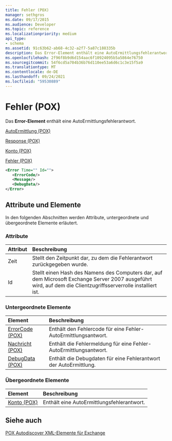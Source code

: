 ```yaml
---
title: Fehler (POX)
manager: sethgros
ms.date: 09/17/2015
ms.audience: Developer
ms.topic: reference
ms.localizationpriority: medium
api_type:
- schema
ms.assetid: 91c63b62-ab68-4c32-a2f7-5a87c188335b
description: Das Error-Element enthält eine AutoErmittlungsfehlerantwort.
ms.openlocfilehash: 2f96f8b9d6d154aac6f10924095b5a5864e76750
ms.sourcegitcommit: 54f6cd5a704b36b76d110ee53a6d6c1c3e15f5a9
ms.translationtype: MT
ms.contentlocale: de-DE
ms.lasthandoff: 09/24/2021
ms.locfileid: "59530889"
---
```

# <a name="error-pox"></a>Fehler (POX)

Das **Error-Element** enthält eine AutoErmittlungsfehlerantwort. 
  
[AutoErmittlung (POX)](autodiscover-pox.md)
  
[Response (POX)](response-pox.md)
  
[Konto (POX)](account-pox.md)
  
[Fehler (POX)](error-pox.md)
  
```xml
<Error Time="" Id="">
   <ErrorCode/>
   <Message/>
   <DebugData/>
</Error>
```

## <a name="attributes-and-elements"></a>Attribute und Elemente

In den folgenden Abschnitten werden Attribute, untergeordnete und übergeordnete Elemente erläutert.
  
### <a name="attributes"></a>Attribute

|**Attribut**|**Beschreibung**|
|:-----|:-----|
|Zeit  <br/> |Stellt den Zeitpunkt dar, zu dem die Fehlerantwort zurückgegeben wurde.  <br/> |
|Id  <br/> |Stellt einen Hash des Namens des Computers dar, auf dem Microsoft Exchange Server 2007 ausgeführt wird, auf dem die Clientzugriffsserverrolle installiert ist.  <br/> |
   
### <a name="child-elements"></a>Untergeordnete Elemente

|**Element**|**Beschreibung**|
|:-----|:-----|
|[ErrorCode (POX)](errorcode-pox.md) <br/> |Enthält den Fehlercode für eine Fehler-AutoErmittlungsantwort.  <br/> |
|[Nachricht (POX)](message-pox.md) <br/> |Enthält die Fehlermeldung für eine Fehler-AutoErmittlungsantwort.  <br/> |
|[DebugData (POX)](debugdata-pox.md) <br/> |Enthält die Debugdaten für eine Fehlerantwort der AutoErmittlung.  <br/> |
   
### <a name="parent-elements"></a>Übergeordnete Elemente

|**Element**|**Beschreibung**|
|:-----|:-----|
|[Konto (POX)](account-pox.md) <br/> |Enthält eine AutoErmittlungsfehlerantwort.  <br/> |
   
## <a name="see-also"></a>Siehe auch



[POX Autodiscover XML-Elemente für Exchange](pox-autodiscover-xml-elements-for-exchange.md)

